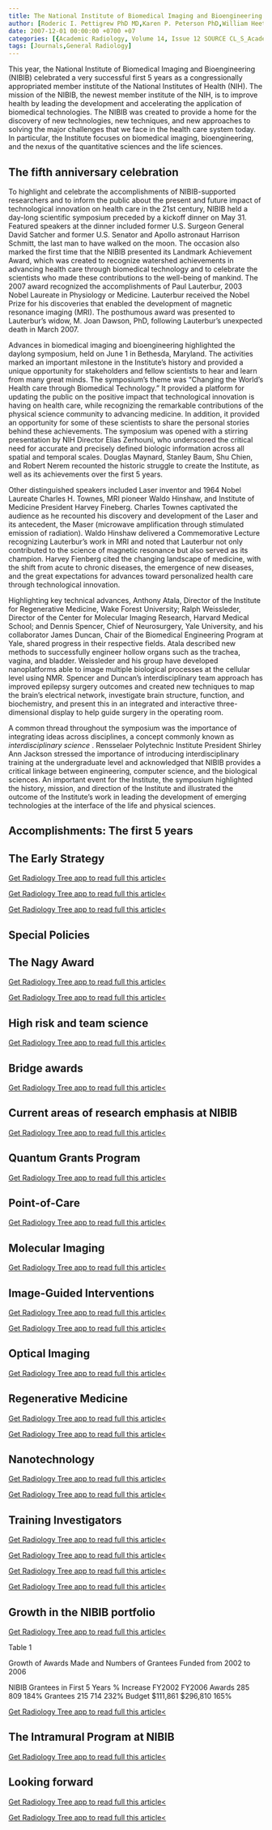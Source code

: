 ```yaml
---
title: The National Institute of Biomedical Imaging and Bioengineering Marks Its First Five Years
author: [Roderic I. Pettigrew PhD MD,Karen P. Peterson PhD,William Heetderks MD,Belinda Seto PhD]
date: 2007-12-01 00:00:00 +0700 +07
categories: [{Academic Radiology, Volume 14, Issue 12 SOURCE CL_S_AcademicRadiologyVolume14Issue12 1}]
tags: [Journals,General Radiology]
---
```

This year, the National Institute of Biomedical Imaging and Bioengineering (NIBIB) celebrated a very successful first 5 years as a congressionally appropriated member institute of the National Institutes of Health (NIH). The mission of the NIBIB, the newest member institute of the NIH, is to improve health by leading the development and accelerating the application of biomedical technologies. The NIBIB was created to provide a home for the discovery of new technologies, new techniques, and new approaches to solving the major challenges that we face in the health care system today. In particular, the Institute focuses on biomedical imaging, bioengineering, and the nexus of the quantitative sciences and the life sciences.

## The fifth anniversary celebration

To highlight and celebrate the accomplishments of NIBIB-supported researchers and to inform the public about the present and future impact of technological innovation on health care in the 21st century, NIBIB held a day-long scientific symposium preceded by a kickoff dinner on May 31. Featured speakers at the dinner included former U.S. Surgeon General David Satcher and former U.S. Senator and Apollo astronaut Harrison Schmitt, the last man to have walked on the moon. The occasion also marked the first time that the NIBIB presented its Landmark Achievement Award, which was created to recognize watershed achievements in advancing health care through biomedical technology and to celebrate the scientists who made these contributions to the well-being of mankind. The 2007 award recognized the accomplishments of Paul Lauterbur, 2003 Nobel Laureate in Physiology or Medicine. Lauterbur received the Nobel Prize for his discoveries that enabled the development of magnetic resonance imaging (MRI). The posthumous award was presented to Lauterbur’s widow, M. Joan Dawson, PhD, following Lauterbur’s unexpected death in March 2007.

Advances in biomedical imaging and bioengineering highlighted the daylong symposium, held on June 1 in Bethesda, Maryland. The activities marked an important milestone in the Institute’s history and provided a unique opportunity for stakeholders and fellow scientists to hear and learn from many great minds. The symposium’s theme was “Changing the World’s Health care through Biomedical Technology.” It provided a platform for updating the public on the positive impact that technological innovation is having on health care, while recognizing the remarkable contributions of the physical science community to advancing medicine. In addition, it provided an opportunity for some of these scientists to share the personal stories behind these achievements. The symposium was opened with a stirring presentation by NIH Director Elias Zerhouni, who underscored the critical need for accurate and precisely defined biologic information across all spatial and temporal scales. Douglas Maynard, Stanley Baum, Shu Chien, and Robert Nerem recounted the historic struggle to create the Institute, as well as its achievements over the first 5 years.

Other distinguished speakers included Laser inventor and 1964 Nobel Laureate Charles H. Townes, MRI pioneer Waldo Hinshaw, and Institute of Medicine President Harvey Fineberg. Charles Townes captivated the audience as he recounted his discovery and development of the Laser and its antecedent, the Maser (microwave amplification through stimulated emission of radiation). Waldo Hinshaw delivered a Commemorative Lecture recognizing Lauterbur’s work in MRI and noted that Lauterbur not only contributed to the science of magnetic resonance but also served as its champion. Harvey Fienberg cited the changing landscape of medicine, with the shift from acute to chronic diseases, the emergence of new diseases, and the great expectations for advances toward personalized health care through technological innovation.

Highlighting key technical advances, Anthony Atala, Director of the Institute for Regenerative Medicine, Wake Forest University; Ralph Weissleder, Director of the Center for Molecular Imaging Research, Harvard Medical School; and Dennis Spencer, Chief of Neurosurgery, Yale University, and his collaborator James Duncan, Chair of the Biomedical Engineering Program at Yale, shared progress in their respective fields. Atala described new methods to successfully engineer hollow organs such as the trachea, vagina, and bladder. Weissleder and his group have developed nanoplatforms able to image multiple biological processes at the cellular level using NMR. Spencer and Duncan’s interdisciplinary team approach has improved epilepsy surgery outcomes and created new techniques to map the brain’s electrical network, investigate brain structure, function, and biochemistry, and present this in an integrated and interactive three-dimensional display to help guide surgery in the operating room.

A common thread throughout the symposium was the importance of integrating ideas across disciplines, a concept commonly known as _interdisciplinary science_ . Rensselaer Polytechnic Institute President Shirley Ann Jackson stressed the importance of introducing interdisciplinary training at the undergraduate level and acknowledged that NIBIB provides a critical linkage between engineering, computer science, and the biological sciences. An important event for the Institute, the symposium highlighted the history, mission, and direction of the Institute and illustrated the outcome of the Institute’s work in leading the development of emerging technologies at the interface of the life and physical sciences.

## Accomplishments: The first 5 years

## The Early Strategy

[Get Radiology Tree app to read full this article<](https://clinicalpub.com/app)

[Get Radiology Tree app to read full this article<](https://clinicalpub.com/app)

[Get Radiology Tree app to read full this article<](https://clinicalpub.com/app)

## Special Policies

## The Nagy Award

[Get Radiology Tree app to read full this article<](https://clinicalpub.com/app)

[Get Radiology Tree app to read full this article<](https://clinicalpub.com/app)

## High risk and team science

[Get Radiology Tree app to read full this article<](https://clinicalpub.com/app)

## Bridge awards

[Get Radiology Tree app to read full this article<](https://clinicalpub.com/app)

## Current areas of research emphasis at NIBIB

[Get Radiology Tree app to read full this article<](https://clinicalpub.com/app)

## Quantum Grants Program

[Get Radiology Tree app to read full this article<](https://clinicalpub.com/app)

## Point-of-Care

[Get Radiology Tree app to read full this article<](https://clinicalpub.com/app)

## Molecular Imaging

[Get Radiology Tree app to read full this article<](https://clinicalpub.com/app)

## Image-Guided Interventions

[Get Radiology Tree app to read full this article<](https://clinicalpub.com/app)

[Get Radiology Tree app to read full this article<](https://clinicalpub.com/app)

## Optical Imaging

[Get Radiology Tree app to read full this article<](https://clinicalpub.com/app)

## Regenerative Medicine

[Get Radiology Tree app to read full this article<](https://clinicalpub.com/app)

[Get Radiology Tree app to read full this article<](https://clinicalpub.com/app)

## Nanotechnology

[Get Radiology Tree app to read full this article<](https://clinicalpub.com/app)

[Get Radiology Tree app to read full this article<](https://clinicalpub.com/app)

## Training Investigators

[Get Radiology Tree app to read full this article<](https://clinicalpub.com/app)

[Get Radiology Tree app to read full this article<](https://clinicalpub.com/app)

[Get Radiology Tree app to read full this article<](https://clinicalpub.com/app)

[Get Radiology Tree app to read full this article<](https://clinicalpub.com/app)

## Growth in the NIBIB portfolio

[Get Radiology Tree app to read full this article<](https://clinicalpub.com/app)

Table 1


Growth of Awards Made and Numbers of Grantees Funded from 2002 to 2006


NIBIB Grantees in First 5 Years % Increase FY2002 FY2006 Awards 285 809 184% Grantees 215 714 232% Budget $111,861 $296,810 165%

[Get Radiology Tree app to read full this article<](https://clinicalpub.com/app)

## The Intramural Program at NIBIB

[Get Radiology Tree app to read full this article<](https://clinicalpub.com/app)

## Looking forward

[Get Radiology Tree app to read full this article<](https://clinicalpub.com/app)

[Get Radiology Tree app to read full this article<](https://clinicalpub.com/app)